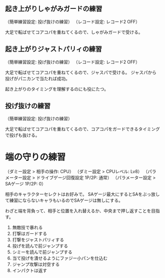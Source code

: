 ## 起き上がりしゃがみガードの練習

（簡単練習設定: 投げ抜けの練習）
（レコード設定: レコード2 OFF）

大足で転ばせてコアコパを重ねてくるので、しゃがみガードで受ける。

## 起き上がりジャストパリィの練習

（簡単練習設定: 投げ抜けの練習）
（レコード設定: レコード2 OFF）

大足で転ばせてコアコパを重ねてくるので、ジャスパで受ける。
ジャスパから投げがパニカンで当たれば成功。

起き上がりのタイミングを理解するのにも役にたつ。

## 投げ抜けの練習

（簡単練習設定: 投げ抜けの練習）

大足で転ばせてコアコパを重ねてくるので、コアコパをガードできるタイミングで投げも抜ける。

# 端の守りの練習

（ダミー設定 > 相手の操作: CPU）
（ダミー設定 > CPUレベル: Lv8）
（パラメーター設定 > ドライブゲージ回復設定 1P/2P: 通常）
（パラメーター設定 > SAゲージ 1P/2P: 0）

相手のキャラクターセレクトはお好みで。
SAゲージ最大にするとSAをぶっ放して練習にならないキャラもいるのでSAゲージは無しにする。

わざと端を背負って、相手と位置を入れ替えるか、中央まで押し返すことを目指す。

1. 無敵技で暴れる
2. 打撃はガードする
3. 打撃をジャストパリィする
4. 投げを読んで前ジャンプする
5. シミーを読んで前ジャンプする
6. 当て投げを潰せるようにファジー小パンを仕込む
7. ジャンプ攻撃は対空する
8. インパクトは返す

